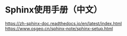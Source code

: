 # Sphinx使用手册（中文）
https://zh-sphinx-doc.readthedocs.io/en/latest/index.html
https://www.osgeo.cn/sphinx-note/sphinx-setup.html
